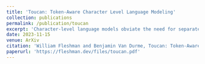 ```yaml
---
title: 'Toucan: Token-Aware Character Level Language Modeling'
collection: publications
permalink: /publication/toucan
excerpt: 'Character-level language models obviate the need for separately trained tokenizers, but efficiency suffers from longer sequence lengths. Learning to combine character representations into tokens has made training these models more efficient, but they still require decoding characters individually. We propose Toucan, an augmentation to character-level models to make them "token-aware". Comparing our method to prior work, we demonstrate significant speed-ups in character generation without a loss in language modeling performance. We then explore differences between our learned dynamic tokenization of character sequences with popular fixed vocabulary solutions such as Byte-Pair Encoding and WordPiece, finding our approach leads to a greater amount of longer sequences tokenized as single items. Our project and code are available at https://nlp.jhu.edu/nuggets/.'
date: 2023-11-15
venue: ArXiv
citation: 'William Fleshman and Benjamin Van Durme, Toucan: Token-Aware Character Level Language Modeling, 2023.'
paperurl: 'https://fleshman.dev/files/toucan.pdf'
---
```

